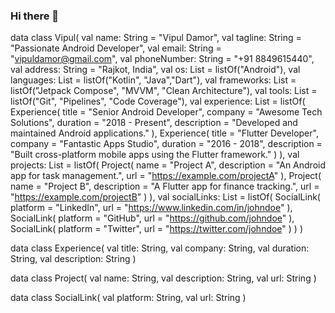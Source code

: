 ### Hi there 👋

data class Vipul(
    val name: String = "Vipul Damor",
    val tagline: String = "Passionate Android Developer",
    val email: String = "vipuldamor@gmail.com",
    val phoneNumber: String = "+91 8849615440",
    val address: String = "Rajkot, India",
    val os: List<String> = listOf("Android"),
    val languages: List<String> = listOf("Kotlin", "Java","Dart"),
    val frameworks: List<String> = listOf("Jetpack Compose", "MVVM", "Clean Architecture"),
    val tools: List<String> = listOf("Git", "Pipelines", "Code Coverage"),
    val experience: List<Experience> = listOf(
        Experience(
            title = "Senior Android Developer",
            company = "Awesome Tech Solutions",
            duration = "2018 - Present",
            description = "Developed and maintained Android applications."
        ),
        Experience(
            title = "Flutter Developer",
            company = "Fantastic Apps Studio",
            duration = "2016 - 2018",
            description = "Built cross-platform mobile apps using the Flutter framework."
        )
    ),
    val projects: List<Project> = listOf(
        Project(
            name = "Project A",
            description = "An Android app for task management.",
            url = "https://example.com/projectA"
        ),
        Project(
            name = "Project B",
            description = "A Flutter app for finance tracking.",
            url = "https://example.com/projectB"
        )
    ),
    val socialLinks: List<SocialLink> = listOf(
        SocialLink(
            platform = "LinkedIn",
            url = "https://www.linkedin.com/in/johndoe"
        ),
        SocialLink(
            platform = "GitHub",
            url = "https://github.com/johndoe"
        ),
        SocialLink(
            platform = "Twitter",
            url = "https://twitter.com/johndoe"
        )
    )
)

data class Experience(
    val title: String,
    val company: String,
    val duration: String,
    val description: String
)

data class Project(
    val name: String,
    val description: String,
    val url: String
)

data class SocialLink(
    val platform: String,
    val url: String
)


